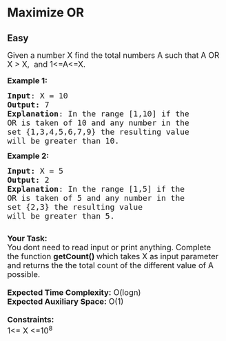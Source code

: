 # Maximize OR
## Easy
<div class="problems_problem_content__Xm_eO"><p><span style="font-size:18px">Given a number X find the total numbers A&nbsp;such that A OR X&nbsp;&gt;&nbsp;X, &nbsp;and 1&lt;=A&lt;=X.</span><br>
<br>
<span style="font-size:18px"><strong>Example 1:</strong></span></p>

<pre><span style="font-size:18px"><strong>Input</strong>: X = 10
<strong>Output:</strong>&nbsp;7&nbsp;
<strong>Explanation</strong>: In the range [1,10] if the 
OR is taken of 10 and any number in the 
set {1,3,4,5,6,7,9} the resulting value 
will be greater than&nbsp;10.</span><span style="font-size:18px">
</span></pre>

<p><span style="font-size:18px"><strong>Example 2:</strong></span></p>

<pre><span style="font-size:18px"><strong>Input: </strong>X = 5
<strong>Output:&nbsp;</strong>2
<strong>Explanation</strong>: In the range [1,5] if the
OR is taken of 5 and any number in the
set {2,3} the resulting value
will be greater than&nbsp;5.</span></pre>

<p><br>
<span style="font-size:18px"><strong>Your Task:&nbsp;&nbsp;</strong><br>
You dont need to read input or print anything. Complete the function <strong>getCount()&nbsp;</strong>which takes X&nbsp;as input parameter and returns the the total count of the different value of A possible.<br>
<br>
<strong>Expected Time Complexity:</strong> O(logn)<br>
<strong>Expected Auxiliary Space:</strong> O(1)<br>
<br>
<strong>Constraints:</strong><br>
1&lt;= X&nbsp;&lt;=10<sup>8</sup></span></p>
</div>